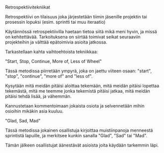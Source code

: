Retrospektiivitekniikat

Retrospektiivi on tilaisuus joka järjestetään tiimin jäsenille
projektin tai prosessin lopuksi (esim. sprintti tai muu iteraatio)

Käytännössä retrospektiivilla haetaan tietoa siitä mikä meni hyvin, 
ja missä on kehitettävää. Tarkoituksena on siirtää toimivat seikat
seuraaviin projekteihin ja välttää epätoimivia asioita jatkossa.

Tarkastellaan kahta vaihtoehtoista tekniikkaa:


"Start, Stop, Continue, More of, Less of Wheel"

Tässä metodissa piirretään ympyrä, joka on jaettu viiteen osaan:
"start", "stop", "continue", "more of" and "less of".

Kysytään mitä meidän pitäisi aloittaa tekemään, mitä meidän pitäisi lopettaa tekemästä,
mitä me teemme jonka tekemistä pitäisi jatkaa, mitä meidän pitäisi tehdä lisää, ja vähemmän.

Kannustetaan kommentoimaan jokaista osiota ja selvennetään mihin osioihin mikäkin asia kuuluu.


"Glad, Sad, Mad"

Tässä metodissa jokainen osallistuja kirjoittaa muistiinpanoja menneestä sprintistä lapuille,
ja merkitsee kunkin sanalla "Glad", "Sad" tai "Mad". 

Tämän jälkeen osallistujat äänestävät asioista joita käydään tarkemmin läpi.

